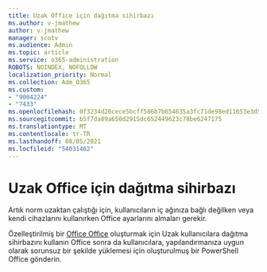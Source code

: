 ```yaml
---
title: Uzak Office için dağıtma sihirbazı
ms.author: v-jmathew
author: v-jmathew
manager: scotv
ms.audience: Admin
ms.topic: article
ms.service: o365-administration
ROBOTS: NOINDEX, NOFOLLOW
localization_priority: Normal
ms.collection: Adm_O365
ms.custom:
- "9004224"
- "7433"
ms.openlocfilehash: 0f3234d26cece5bcff586b7b654635a3fc71de98ed11653e3d52699e1bc965de
ms.sourcegitcommit: b5f7da89a650d2915dc652449623c78be6247175
ms.translationtype: MT
ms.contentlocale: tr-TR
ms.lasthandoff: 08/05/2021
ms.locfileid: "54031462"
---
```

# <a name="deploy-office-to-remote-users-wizard"></a>Uzak Office için dağıtma sihirbazı

Artık norm uzaktan çalıştığı için, kullanıcıların iç ağınıza bağlı değilken veya kendi cihazlarını kullanırken Office ayarlarını almaları gerekir.

Özelleştirilmiş bir [Office Office](https://go.microsoft.com/fwlink/?linkid=2149564) oluşturmak için Uzak kullanıcılara dağıtma sihirbazını kullanın Office sonra da kullanıcılara, yapılandırmanıza uygun olarak sorunsuz bir şekilde yüklemesi için oluşturulmuş bir PowerShell Office gönderin.
